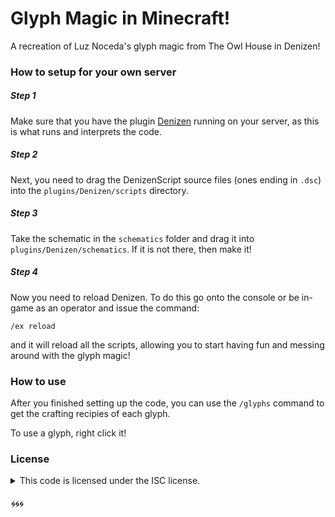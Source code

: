 # Glyph Magic in Minecraft!

A recreation of Luz Noceda's glyph magic from The Owl House in Denizen!

### How to setup for your own server

##### Step 1

Make sure that you have the plugin [Denizen](https://denizenscript.com) running on your server, as this is what runs and interprets the code.

##### Step 2

Next, you need to drag the DenizenScript source files (ones ending in `.dsc`) into the `plugins/Denizen/scripts` directory.

##### Step 3

Take the schematic in the `schematics` folder and drag it into `plugins/Denizen/schematics`. If it is not there, then make it!

##### Step 4

Now you need to reload Denizen. To do this go onto the console or be in-game as an operator and issue the command:

```
/ex reload
```

and it will reload all the scripts, allowing you to start having fun and messing around with the glyph magic!

### How to use

After you finished setting up the code, you can use the `/glyphs` command to get the crafting recipies of each glyph.

To use a glyph, right click it!

### License

<details>
<summary>This code is licensed under the ISC license.</summary>

    ISC License

    Copyright (c) 2022 Breadcrumb (https://github.com/BreadcrumbIsTaken)

    Permission to use, copy, modify, and/or distribute this software for any
    purpose with or without fee is hereby granted, provided that the above
    copyright notice and this permission notice appear in all copies.

    THE SOFTWARE IS PROVIDED "AS IS" AND THE AUTHOR DISCLAIMS ALL WARRANTIES WITH
    REGARD TO THIS SOFTWARE INCLUDING ALL IMPLIED WARRANTIES OF MERCHANTABILITY
    AND FITNESS. IN NO EVENT SHALL THE AUTHOR BE LIABLE FOR ANY SPECIAL, DIRECT,
    INDIRECT, OR CONSEQUENTIAL DAMAGES OR ANY DAMAGES WHATSOEVER RESULTING FROM
    LOSS OF USE, DATA OR PROFITS, WHETHER IN AN ACTION OF CONTRACT, NEGLIGENCE OR
    OTHER TORTIOUS ACTION, ARISING OUT OF OR IN CONNECTION WITH THE USE OR
    PERFORMANCE OF THIS SOFTWARE.
</details>

###### 🌀🌀🌀